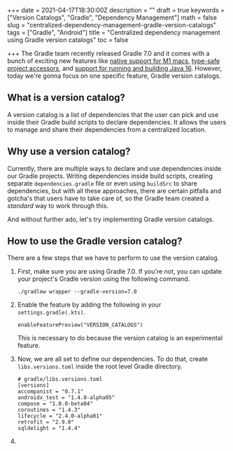 +++
date = 2021-04-17T18:30:00Z
description = ""
draft = true
keywords = ["Version Catalogs", "Gradle", "Dependency Management"]
math = false
slug = "centralized-dependency-management-gradle-version-catalogs"
tags = ["Gradle", "Android"]
title = "Centralized dependency management using Gradle version catalogs"
toc = false

+++
The Gradle team recently released Gradle 7.0 and it comes with a bunch of exciting new features like [native support for M1 macs](https://docs.gradle.org/7.0/release-notes.html#apple-silicon), [type-safe project accessors](), and [support for running and building Java 16](https://docs.gradle.org/7.0/release-notes.html#support-for-java-16). However, today we're gonna focus on one specific feature, Gradle version catalogs.

## What is a version catalog?

A version catalog is a list of dependencies that the user can pick and use inside their Gradle build scripts to declare dependencies. It allows the users to manage and share their dependencies from a centralized location.

## Why use a version catalog?

Currently, there are multiple ways to declare and use dependencies inside our Gradle projects. Writing dependencies inside build scripts, creating separate `dependencies.gradle` file or even using `buildSrc` to share dependencies, but with all these approaches, there are certain pitfalls and gotcha's that users have to take care of, so the Gradle team created a _standard_ way to work through this.  
  
And without further ado, let's try implementing Gradle version catalogs.

## How to use the Gradle version catalog?

There are a few steps that we have to perform to use the version catalog.

1. First, make sure you are using Gradle 7.0. If you're not, you can update your project's Gradle version using the following command.

       ./gradlew wrapper --gradle-version=7.0
2. Enable the feature by adding the following in your `settings.gradle(.kts)`.  

       enableFeaturePreview("VERSION_CATALOGS")

   This is necessary to do because the version catalog is an experimental feature.
3. Now, we are all set to define our dependencies. To do that, create `libs.versions.toml` inside the root level Gradle directory.

       # gradle/libs.versions.toml
       [versions]
       accompanist = "0.7.1"
       androidx_test = "1.4.0-alpha05"
       compose = "1.0.0-beta04"
       coroutines = "1.4.3"
       lifecycle = "2.4.0-alpha01"
       retrofit = "2.9.0"
       sqldelight = "1.4.4"
       
4. 

       